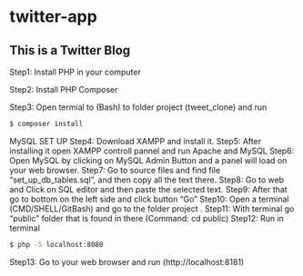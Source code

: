 # twitter-app
## This is a Twitter Blog

Step1: Install PHP in your computer

Step2: Install PHP Composer

Step3: Open termial to (Bash) to folder project (tweet_clone) and run
```bash
$ composer install
```
MySQL SET UP
Step4: Download XAMPP and install it.
Step5: After installing it open XAMPP controll pannel and run Apache and MySQL
Step6: Open MySQL by clicking on MySQL Admin Button and a panel will load on your web browser.
Step7: Go to source files and find file “set_up_db_tables.sql”, and then copy all the text there. 
Step8: Go to web and Click on SQL editor and then paste the selected text.
Step9: After that go to bottom on the left side and click button “Go” 
Step10: Open a terminal (CMD/SHELL/GitBash) and go to the folder project .
Step11: With terminal go “public” folder that is found in there (Command: cd public)
Step12: Run in terminal 

```bash
$ php -S localhost:8080
```
Step13: Go to your web browser and run  (http://localhost:8181)
